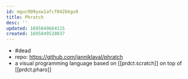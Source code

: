 ```yaml
---
id: mguc909yxw1afcf042bkgu9
title: Phratch
desc: ''
updated: 1695849664115
created: 1695849528037
---
```


- #dead
- repo: https://github.com/janniklaval/phratch
- a visual programming language based on [[prdct.scratch]] on top of [[prdct.pharo]]
